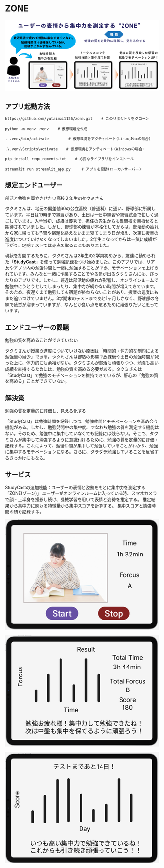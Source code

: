 # ZONE

![サービス概要](other_pic/UI/paper_proto.png)

## アプリ起動方法
```
https://github.com/yutaimai1126/zone.git    # このリポジトリをクローン

python -m venv .venv    # 仮想環境を作成

. .venv/bin/activate         # 仮想環境をアクティベート(Linux,Macの場合)

.\.venv\Scripts\activate    # 仮想環境をアクティベート(Windowsの場合)

pip install requirements.txt    # 必要なライブラリをインストール

streamlit run streamlit_app.py     # アプリを起動(ローカルサーバー)
```

## 想定エンドユーザー
部活と勉強を両立させたい高校２年生のタクミさん

タクミさんは、地元の偏差値60の公立高校（普通科）に通い、野球部に所属しています。平日は19時まで練習があり、土日は一日中練習や練習試合で忙しく過ごしています。入学当初、成績は優秀で、担任の先生からも難関校を目指せると期待されていました。しかし、野球部の練習が本格化してからは、部活動の疲れから家に帰っても予習や宿題を終えないまま寝てしまう日が増え、次第に授業の進度についていけなくなってしまいました。2年生になってからは一気に成績が下がり、定期テストでは赤点を取ることもありました。

現状を打開するために、タクミさんは2年生の2学期初めから、友達に勧められた「**StudyCast**」を使って勉強記録をつけ始めました。このアプリでは、リア友やアプリ内の勉強仲間と一緒に勉強することができ、モチベーションを上げられています。みんなと一緒に作業することでやる気が出るタクミさんには、ぴったりのアプリです。しかし、最近は部活動の疲れが影響し、オンラインルームで勉強中にうとうとしてしまったり、集中力が続かない時間が増えてきています。そのため、夜遅くまで勉強しても宿題が終わらないことがあり、授業の進度にもまだ追いつけていません。3学期末のテストまであと1ヶ月しかなく、野球部の冬練で疲労が溜まっていますが、なんとか良い点を取るために頑張りたいと思っています。

## エンドユーザーの課題
勉強の質を高めることができていない

タクミさんが授業の進度についていけない原因は「時間的・体力的な制約による勉強量の減少」である。タクミさんは部活の影響で放課後や土日の勉強時間が減った上に、体力的にも余裕がない。タクミさんが部活も頑張りつつ、勉強も高い成績を維持するためには、勉強の質を高める必要がある。タクミさんは「StudyCast」で勉強のモチベーションを維持できているが、肝心の「勉強の質を高める」ことができていない。

## 解決策
勉強の質を定量的に評価し、見える化する

「StudyCast」は勉強時間を記録しつつ、勉強仲間とモチベーションを高め合う機能がある。しかし、勉強時間中の集中度、すなわち勉強の質を測定する機能はない。そのため、勉強中に集中していなくても記録には残らない。そこで、タクミさんが集中して勉強するように意識付けるために、勉強の質を定量的に評価・記録する。これによって、勉強仲間が集中して勉強していることがわかり、勉強に集中するモチベーションになる。さらに、ダラダラ勉強していることを反省するきっかけにもなる。

## サービス
StudyCastの追加機能：ユーザーの表情と姿勢をもとに集中力を測定する「ZONE(ゾーン)」
ユーザーがオンラインルームに入っている時、スマホカメラで顔・上半身を撮影し続け、機械学習を用いて表情と姿勢を推定する。
推定結果から集中力に関わる特徴量から集中スコアを計算する。
集中スコアと勉強時間の積を記録する。

![勉強時間の記録](other_pic/UI/study_rec.png)

![勉強記録結果](other_pic/UI/daily_study.png)

![週間勉強記録](other_pic/UI/weekly_study.png)